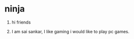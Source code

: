 # ninja
 
 1) hi friends



 2) I am sai sankar, I like gaming i would 
     like to play pc games.
